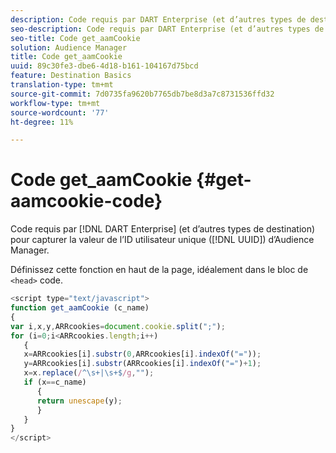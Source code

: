 ```yaml
---
description: Code requis par DART Enterprise (et d’autres types de destination) pour capturer la valeur de l’ID utilisateur unique d’Audience Manager (UUID).
seo-description: Code requis par DART Enterprise (et d’autres types de destination) pour capturer la valeur de l’ID utilisateur unique d’Audience Manager (UUID).
seo-title: Code get_aamCookie
solution: Audience Manager
title: Code get_aamCookie
uuid: 89c30fe3-dbe6-4d18-b161-104167d75bcd
feature: Destination Basics
translation-type: tm+mt
source-git-commit: 7d0735fa9620b7765db7be8d3a7c8731536ffd32
workflow-type: tm+mt
source-wordcount: '77'
ht-degree: 11%

---
```



# Code get_aamCookie {#get-aamcookie-code}

Code requis par [!DNL DART Enterprise] (et d’autres types de destination) pour capturer la valeur de l’ID utilisateur unique ([!DNL UUID]) d’Audience Manager.

Définissez cette fonction en haut de la page, idéalement dans le bloc de `<head>` code.

<!-- r_aam_de_cookie.xml -->

```js
<script type="text/javascript">
function get_aamCookie (c_name)
{
var i,x,y,ARRcookies=document.cookie.split(";");
for (i=0;i<ARRcookies.length;i++)
   {
   x=ARRcookies[i].substr(0,ARRcookies[i].indexOf("="));
   y=ARRcookies[i].substr(ARRcookies[i].indexOf("=")+1);
   x=x.replace(/^\s+|\s+$/g,"");
   if (x==c_name)
      { 
      return unescape(y);
      }
   }
}
</script>
```
